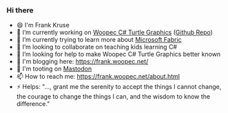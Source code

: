 ### Hi there

- 😄 I'm Frank Kruse
- 🔭 I’m currently working on [Woopec C# Turtle Graphics](https://frank.woopec.net/woopec_docs/WoopecIntro.html) ([Github Repo](https://github.com/FrankFK/WoopecGraphics))
- 🌱 I’m currently trying to learn more about [Microsoft Fabric](https://www.microsoft.com/en-us/microsoft-fabric)
- 👯 I’m looking to collaborate on teaching kids learning C#
- 🤔 I’m looking for help to make Woopec C# Turtle Graphics better known 
- 💬 I'm blogging here: https://frank.woopec.net/
- 🦣 I'm tooting on <a rel="me" href="https://fosstodon.org/@FrankKruse">Mastodon</a>
- 📫 How to reach me: https://frank.woopec.net/about.html
- ⚡ Helps: "..., grant me the serenity to accept the things I cannot change, the courage to change the things I can, and the wisdom to know the difference."

<!--
**FrankFK/FrankFK** is a ✨ _special_ ✨ repository because its `README.md` (this file) appears on your GitHub profile.

Here are some ideas to get you started:

- 🔭 I’m currently working on ...
- 🌱 I’m currently learning ...
- 👯 I’m looking to collaborate on ...
- 🤔 I’m looking for help with ...
- 💬 Ask me about ...
- 📫 How to reach me: ...
- 😄 Pronouns: ...
- ⚡ Fun fact: ...
-->
